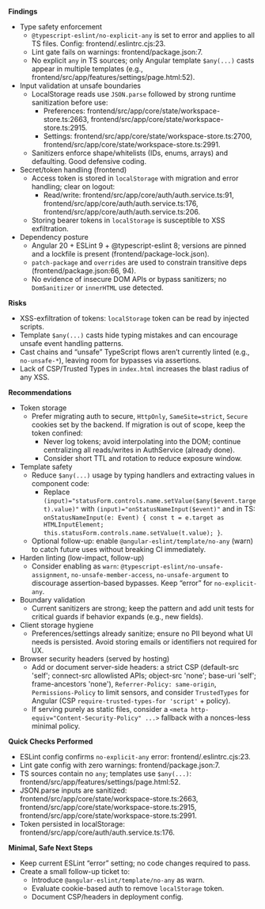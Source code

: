 **Findings**

- Type safety enforcement
  - `@typescript-eslint/no-explicit-any` is set to error and applies to all TS files. Config: frontend/.eslintrc.cjs:23.
  - Lint gate fails on warnings: frontend/package.json:7.
  - No explicit `any` in TS sources; only Angular template `$any(...)` casts appear in multiple templates (e.g., frontend/src/app/features/settings/page.html:52).
- Input validation at unsafe boundaries
  - LocalStorage reads use `JSON.parse` followed by strong runtime sanitization before use:
    - Preferences: frontend/src/app/core/state/workspace-store.ts:2663, frontend/src/app/core/state/workspace-store.ts:2915.
    - Settings: frontend/src/app/core/state/workspace-store.ts:2700, frontend/src/app/core/state/workspace-store.ts:2991.
  - Sanitizers enforce shape/whitelists (IDs, enums, arrays) and defaulting. Good defensive coding.
- Secret/token handling (frontend)
  - Access token is stored in `localStorage` with migration and error handling; clear on logout:
    - Read/write: frontend/src/app/core/auth/auth.service.ts:91, frontend/src/app/core/auth/auth.service.ts:176, frontend/src/app/core/auth/auth.service.ts:206.
  - Storing bearer tokens in `localStorage` is susceptible to XSS exfiltration.
- Dependency posture
  - Angular 20 + ESLint 9 + @typescript-eslint 8; versions are pinned and a lockfile is present (frontend/package-lock.json).
  - `patch-package` and `overrides` are used to constrain transitive deps (frontend/package.json:66, 94).
  - No evidence of insecure DOM APIs or bypass sanitizers; no `DomSanitizer` or `innerHTML` use detected.

**Risks**

- XSS-exfiltration of tokens: `localStorage` token can be read by injected scripts.
- Template `$any(...)` casts hide typing mistakes and can encourage unsafe event handling patterns.
- Cast chains and “unsafe” TypeScript flows aren’t currently linted (e.g., `no-unsafe-*`), leaving room for bypasses via assertions.
- Lack of CSP/Trusted Types in `index.html` increases the blast radius of any XSS.

**Recommendations**

- Token storage
  - Prefer migrating auth to secure, `HttpOnly`, `SameSite=strict`, `Secure` cookies set by the backend. If migration is out of scope, keep the token confined:
    - Never log tokens; avoid interpolating into the DOM; continue centralizing all reads/writes in AuthService (already done).
    - Consider short TTL and rotation to reduce exposure window.
- Template safety
  - Reduce `$any(...)` usage by typing handlers and extracting values in component code:
    - Replace `(input)="statusForm.controls.name.setValue($any($event.target).value)"` with `(input)="onStatusNameInput($event)"` and in TS: `onStatusNameInput(e: Event) { const t = e.target as HTMLInputElement; this.statusForm.controls.name.setValue(t.value); }`.
  - Optional follow-up: enable `@angular-eslint/template/no-any` (warn) to catch future uses without breaking CI immediately.
- Harden linting (low-impact, follow-up)
  - Consider enabling as `warn`: `@typescript-eslint/no-unsafe-assignment`, `no-unsafe-member-access`, `no-unsafe-argument` to discourage assertion-based bypasses. Keep “error” for `no-explicit-any`.
- Boundary validation
  - Current sanitizers are strong; keep the pattern and add unit tests for critical guards if behavior expands (e.g., new fields).
- Client storage hygiene
  - Preferences/settings already sanitize; ensure no PII beyond what UI needs is persisted. Avoid storing emails or identifiers not required for UX.
- Browser security headers (served by hosting)
  - Add or document server-side headers: a strict CSP (default-src 'self'; connect-src allowlisted APIs; object-src 'none'; base-uri 'self'; frame-ancestors 'none'), `Referrer-Policy: same-origin`, `Permissions-Policy` to limit sensors, and consider `TrustedTypes` for Angular (CSP `require-trusted-types-for 'script'` + policy).
  - If serving purely as static files, consider a `<meta http-equiv="Content-Security-Policy" ...>` fallback with a nonces-less minimal policy.

**Quick Checks Performed**

- ESLint config confirms `no-explicit-any` error: frontend/.eslintrc.cjs:23.
- Lint gate config with zero warnings: frontend/package.json:7.
- TS sources contain no `any`; templates use `$any(...)`: frontend/src/app/features/settings/page.html:52.
- JSON.parse inputs are sanitized: frontend/src/app/core/state/workspace-store.ts:2663, frontend/src/app/core/state/workspace-store.ts:2915, frontend/src/app/core/state/workspace-store.ts:2991.
- Token persisted in localStorage: frontend/src/app/core/auth/auth.service.ts:176.

**Minimal, Safe Next Steps**

- Keep current ESLint “error” setting; no code changes required to pass.
- Create a small follow-up ticket to:
  - Introduce `@angular-eslint/template/no-any` as warn.
  - Evaluate cookie-based auth to remove `localStorage` token.
  - Document CSP/headers in deployment config.